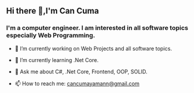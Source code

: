 ## Hi there 👋,I'm Can Cuma

### I'm a computer engineer. I am interested in all software topics especially Web Programming.

- 🔭 I’m currently working on Web Projects and all software topics.
- 🌱 I’m currently learning .Net Core.

- 💬 Ask me about C#, .Net Core, Frontend, OOP, SOLID.
- 📫 How to reach me: cancumayamann@gmail.com


